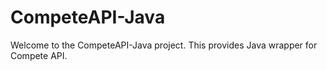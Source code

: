 # CompeteAPI-Java
Welcome to the CompeteAPI-Java project. This provides Java wrapper for Compete API.

